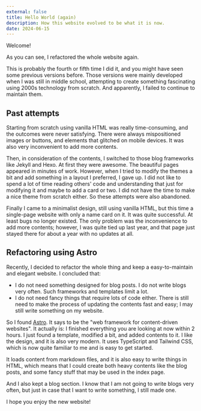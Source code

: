 ```yaml
---
external: false
title: Hello World (again)
description: How this website evolved to be what it is now.
date: 2024-06-15
---
```


Welcome!

As you can see, I refactored the whole website again.

This is probably the fourth or fifth time I did it, and you might have seen some previous versions before. Those versions were mainly developed when I was still in middle school, attempting to create something fascinating using 2000s technology from scratch. And apparently, I failed to continue to maintain them.

## Past attempts

Starting from scratch using vanilla HTML was really time-consuming, and the outcomes were never satisfying. There were always mispositioned images or buttons, and elements that glitched on mobile devices. It was also very inconvenient to add more contents.

Then, in consideration of the contents, I switched to those blog frameworks like Jekyll and Hexo. At first they were awesome. The beautiful pages appeared in minutes of work. However, when I tried to modify the themes a bit and add something in a layout I preferred, I gave up. I did not like to spend a lot of time reading others' code and understanding that just for modifying it and maybe to add a card or two. I did not have the time to make a nice theme from scratch either. So these attempts were also abandoned.

Finally I came to a minimalist design, still using vanilla HTML, but this time a single-page website with only a name card on it. It was quite successful. At least bugs no longer existed. The only problem was the inconvenience to add more contents; however, I was quite tied up last year, and that page just stayed there for about a year with no updates at all.

## Refactoring using Astro

Recently, I decided to refactor the whole thing and keep a easy-to-maintain and elegant website. I concluded that:
- I do not need something designed for blog posts. I do not write blogs very often. Such frameworks and templates limit a lot.
- I do not need fancy things that require lots of code either. There is still need to make the process of updating the contents fast and easy; I may still write something on my website.

So I found [Astro](https://astro.build/). It says to be the "web framework for content-driven websites". It actually is: I finished everything you are looking at now within 2 hours. I just found a template, modified a bit, and added contents to it. I like the design, and it is also very modern. It uses TypeScript and Tailwind CSS, which is now quite familiar to me and is easy to get started.

It loads content from markdown files, and it is also easy to write things in HTML, which means that I could create both heavy contents like the blog posts, and some fancy stuff that may be used in the index page.

And I also kept a blog section. I know that I am not going to write blogs very often, but just in case that I want to write something, I still made one.

I hope you enjoy the new website!


